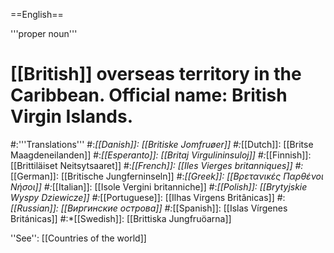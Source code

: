==English==

'''proper noun'''

# [[British]] overseas territory in the Caribbean. Official name: British Virgin Islands.
#:'''Translations'''
#:*[[Danish]]: [[Britiske Jomfruøer]]
#:*[[Dutch]]: [[Britse Maagdeneilanden]]
#:*[[Esperanto]]: [[Britaj Virgulininsuloj]]
#:*[[Finnish]]: [[Brittiläiset Neitsytsaaret]]
#:*[[French]]: [[Iles Vierges britanniques]]
#:*[[German]]: [[Britische Jungferninseln]]
#:*[[Greek]]: [[Βρετανικές Παρθένοι Νήσοι]]
#:*[[Italian]]: [[Isole Vergini britanniche]]
#:*[[Polish]]: [[Brytyjskie Wyspy Dziewicze]]
#:*[[Portuguese]]: [[Ilhas Virgens Britânicas]]
#:*[[Russian]]: [[Виргинские острова]]
#:*[[Spanish]]: [[Islas Vírgenes Británicas]]
#:*[[Swedish]]: [[Brittiska Jungfruöarna]]

''See'': [[Countries of the world]]